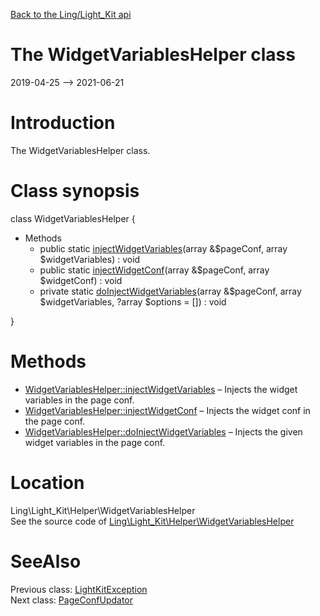 [Back to the Ling/Light_Kit api](https://github.com/lingtalfi/Light_Kit/blob/master/doc/api/Ling/Light_Kit.md)



The WidgetVariablesHelper class
================
2019-04-25 --> 2021-06-21






Introduction
============

The WidgetVariablesHelper class.



Class synopsis
==============


class <span class="pl-k">WidgetVariablesHelper</span>  {

- Methods
    - public static [injectWidgetVariables](https://github.com/lingtalfi/Light_Kit/blob/master/doc/api/Ling/Light_Kit/Helper/WidgetVariablesHelper/injectWidgetVariables.md)(array &$pageConf, array $widgetVariables) : void
    - public static [injectWidgetConf](https://github.com/lingtalfi/Light_Kit/blob/master/doc/api/Ling/Light_Kit/Helper/WidgetVariablesHelper/injectWidgetConf.md)(array &$pageConf, array $widgetConf) : void
    - private static [doInjectWidgetVariables](https://github.com/lingtalfi/Light_Kit/blob/master/doc/api/Ling/Light_Kit/Helper/WidgetVariablesHelper/doInjectWidgetVariables.md)(array &$pageConf, array $widgetVariables, ?array $options = []) : void

}






Methods
==============

- [WidgetVariablesHelper::injectWidgetVariables](https://github.com/lingtalfi/Light_Kit/blob/master/doc/api/Ling/Light_Kit/Helper/WidgetVariablesHelper/injectWidgetVariables.md) &ndash; Injects the widget variables in the page conf.
- [WidgetVariablesHelper::injectWidgetConf](https://github.com/lingtalfi/Light_Kit/blob/master/doc/api/Ling/Light_Kit/Helper/WidgetVariablesHelper/injectWidgetConf.md) &ndash; Injects the widget conf in the page conf.
- [WidgetVariablesHelper::doInjectWidgetVariables](https://github.com/lingtalfi/Light_Kit/blob/master/doc/api/Ling/Light_Kit/Helper/WidgetVariablesHelper/doInjectWidgetVariables.md) &ndash; Injects the given widget variables in the page conf.





Location
=============
Ling\Light_Kit\Helper\WidgetVariablesHelper<br>
See the source code of [Ling\Light_Kit\Helper\WidgetVariablesHelper](https://github.com/lingtalfi/Light_Kit/blob/master/Helper/WidgetVariablesHelper.php)



SeeAlso
==============
Previous class: [LightKitException](https://github.com/lingtalfi/Light_Kit/blob/master/doc/api/Ling/Light_Kit/Exception/LightKitException.md)<br>Next class: [PageConfUpdator](https://github.com/lingtalfi/Light_Kit/blob/master/doc/api/Ling/Light_Kit/PageConfigurationUpdator/PageConfUpdator.md)<br>
